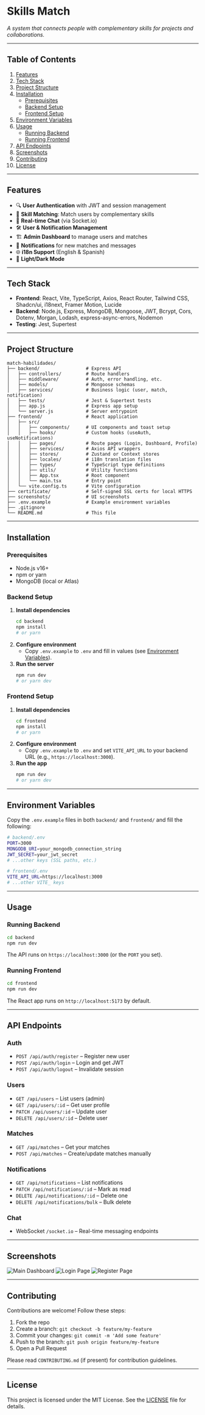 # Skills Match

_A system that connects people with complementary skills for projects and collaborations._

---

## Table of Contents

1. [Features](#features)
2. [Tech Stack](#tech-stack)
3. [Project Structure](#project-structure)
4. [Installation](#installation)
   - [Prerequisites](#prerequisites)
   - [Backend Setup](#backend-setup)
   - [Frontend Setup](#frontend-setup)
5. [Environment Variables](#environment-variables)
6. [Usage](#usage)
   - [Running Backend](#running-backend)
   - [Running Frontend](#running-frontend)
7. [API Endpoints](#api-endpoints)
8. [Screenshots](#screenshots)
9. [Contributing](#contributing)
10. [License](#license)

---

## Features

- 🔍 **User Authentication** with JWT and session management
- 🤝 **Skill Matching**: Match users by complementary skills
- 💬 **Real-time Chat** (via Socket.io)
- 🛠️ **User & Notification Management**
- 🏗️ **Admin Dashboard** to manage users and matches
- 🔔 **Notifications** for new matches and messages
- 🌐 **i18n Support** (English & Spanish)
- 🎨 **Light/Dark Mode**

---

## Tech Stack

- **Frontend**: React, Vite, TypeScript, Axios, React Router, Tailwind CSS, Shadcn/ui, i18next, Framer Motion, Lucide
- **Backend**: Node.js, Express, MongoDB, Mongoose, JWT, Bcrypt, Cors, Dotenv, Morgan, Lodash, express-async-errors, Nodemon
- **Testing**: Jest, Supertest

---

## Project Structure

```
match-habilidades/
├── backend/                 # Express API
│   ├── controllers/         # Route handlers
│   ├── middleware/          # Auth, error handling, etc.
│   ├── models/              # Mongoose schemas
│   ├── services/            # Business logic (user, match, notification)
│   ├── tests/               # Jest & Supertest tests
│   ├── app.js               # Express app setup
│   └── server.js            # Server entrypoint
├── frontend/                # React application
│   ├── src/
│   │   ├── components/      # UI components and toast setup
│   │   ├── hooks/           # Custom hooks (useAuth, useNotifications)
│   │   ├── pages/           # Route pages (Login, Dashboard, Profile)
│   │   ├── services/        # Axios API wrappers
│   │   ├── stores/          # Zustand or Context stores
│   │   ├── locales/         # i18n translation files
│   │   ├── types/           # TypeScript type definitions
│   │   ├── utils/           # Utility functions
│   │   ├── App.tsx          # Root component
│   │   └── main.tsx         # Entry point
│   └── vite.config.ts       # Vite configuration
├── certificate/             # Self-signed SSL certs for local HTTPS
├── screenshots/             # UI screenshots
├── .env.example             # Example environment variables
├── .gitignore
└── README.md                # This file
```

---

## Installation

### Prerequisites

- Node.js v16+
- npm or yarn
- MongoDB (local or Atlas)

### Backend Setup

1. **Install dependencies**
   ```bash
   cd backend
   npm install
   # or yarn
   ```
2. **Configure environment**
   - Copy `.env.example` to `.env` and fill in values (see [Environment Variables](#environment-variables)).
3. **Run the server**
   ```bash
   npm run dev
   # or yarn dev
   ```

### Frontend Setup

1. **Install dependencies**
   ```bash
   cd frontend
   npm install
   # or yarn
   ```
2. **Configure environment**
   - Copy `.env.example` to `.env` and set `VITE_API_URL` to your backend URL (e.g., `https://localhost:3000`).
3. **Run the app**
   ```bash
   npm run dev
   # or yarn dev
   ```

---

## Environment Variables

Copy the `.env.example` files in both `backend/` and `frontend/` and fill the following:

```bash
# backend/.env
PORT=3000
MONGODB_URI=your_mongodb_connection_string
JWT_SECRET=your_jwt_secret
# ...other keys (SSL paths, etc.)

# frontend/.env
VITE_API_URL=https://localhost:3000
# ...other VITE_ keys
```

---

## Usage

### Running Backend

```bash
cd backend
npm run dev
```

The API runs on `https://localhost:3000` (or the `PORT` you set).

### Running Frontend

```bash
cd frontend
npm run dev
```

The React app runs on `http://localhost:5173` by default.

---

## API Endpoints

### Auth

- `POST /api/auth/register` – Register new user
- `POST /api/auth/login` – Login and get JWT
- `POST /api/auth/logout` – Invalidate session

### Users

- `GET /api/users` – List users (admin)
- `GET /api/users/:id` – Get user profile
- `PATCH /api/users/:id` – Update user
- `DELETE /api/users/:id` – Delete user

### Matches

- `GET /api/matches` – Get your matches
- `POST /api/matches` – Create/update matches manually

### Notifications

- `GET /api/notifications` – List notifications
- `PATCH /api/notifications/:id` – Mark as read
- `DELETE /api/notifications/:id` – Delete one
- `DELETE /api/notifications/bulk` – Bulk delete

### Chat

- WebSocket `/socket.io` – Real-time messaging endpoints

---

## Screenshots

![Main Dashboard](./screenshots/principal.png)
![Login Page](./screenshots/login.png)
![Register Page](./screenshots/register.png)

---

## Contributing

Contributions are welcome! Follow these steps:

1. Fork the repo
2. Create a branch: `git checkout -b feature/my-feature`
3. Commit your changes: `git commit -m 'Add some feature'`
4. Push to the branch: `git push origin feature/my-feature`
5. Open a Pull Request

Please read `CONTRIBUTING.md` (if present) for contribution guidelines.

---

## License

This project is licensed under the MIT License. See the [LICENSE](./LICENSE) file for details.

